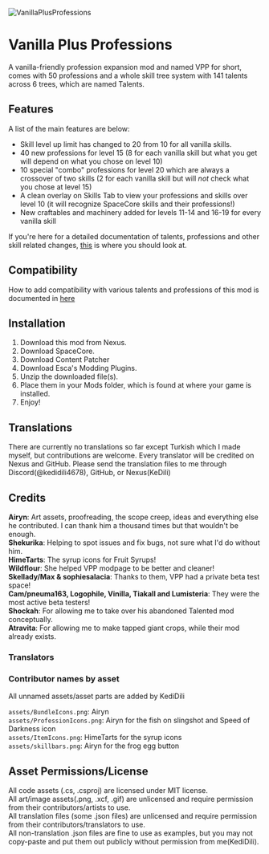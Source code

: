 ![VanillaPlusProfessions](https://github.com/user-attachments/assets/83117448-8b91-4955-8e08-5bca3e727c8a)

# Vanilla Plus Professions
A vanilla-friendly profession expansion mod and named VPP for short, comes with 50 professions and a whole skill tree system with 141 talents across 6 trees, which are named Talents.

## Features
A list of the main features are below:

- Skill level up limit has changed to 20 from 10 for all vanilla skills.
- 40 new professions for level 15 (8 for each vanilla skill but what you get will depend on what you chose on level 10)
- 10 special "combo" professions for level 20 which are always a crossover of two skills (2 for each vanilla skill but will *not* check what you chose at level 15)
- A clean overlay on Skills Tab to view your professions and skills over level 10 (it will recognize SpaceCore skills and their professions!)
- New craftables and machinery added for levels 11-14 and 16-19 for every vanilla skill

If you're here for a detailed documentation of talents, professions and other skill related changes, [this](https://github.com/KediDili/VanillaPlusProfessions/blob/main/features.md) is where you should look at.

## Compatibility
How to add compatibility with various talents and professions of this mod is documented in [here](https://github.com/KediDili/VanillaPlusProfessions/blob/main/compatibility.md)

## Installation
1) Download this mod from Nexus.
2) Download SpaceCore.
3) Download Content Patcher
4) Download Esca's Modding Plugins.
5) Unzip the downloaded file(s).
6) Place them in your Mods folder, which is found at where your game is installed.
7) Enjoy!

## Translations
There are currently no translations so far except Turkish which I made myself, but contributions are welcome. Every translator will be credited on Nexus and GitHub.
Please send the translation files to me through Discord(@kedidili4678), GitHub, or Nexus(KeDili)

## Credits
**Airyn**: Art assets, proofreading, the scope creep, ideas and everything else he contributed. I can thank him a thousand times but that wouldn't be enough.
<br/>**Shekurika**: Helping to spot issues and fix bugs, not sure what I'd do without him.
<br/>**HimeTarts**: The syrup icons for Fruit Syrups!
<br/>**Wildflour**: She helped VPP modpage to be better and cleaner!
<br/>**Skellady/Max & sophiesalacia**: Thanks to them, VPP had a private beta test space!
<br/>**Cam/pneuma163, Logophile, Vinilla, Tiakall and Lumisteria**: They were the most active beta testers!
<br/>**Shockah**: For allowing me to take over his abandoned Talented mod conceptually.
<br/>**Atravita**: For allowing me to make tapped giant crops, while their mod already exists.

### Translators

### Contributor names by asset
All unnamed assets/asset parts are added by KediDili

``assets/BundleIcons.png``: Airyn
<br/>``assets/ProfessionIcons.png``: Airyn for the fish on slingshot and Speed of Darkness icon
<br/>``assets/ItemIcons.png``: HimeTarts for the syrup icons
<br/>``assets/skillbars.png``: Airyn for the frog egg button

## Asset Permissions/License
All code assets (.cs, .csproj) are licensed under MIT license.
<br/>All art/image assets(.png, .xcf, .gif) are unlicensed and require permission from their contributors/artists to use.
<br/>All translation files (some .json files) are unlicensed and require permission from their contributors/translators to use.
<br/>All non-translation .json files are fine to use as examples, but you may not copy-paste and put them out publicly without permission from me(KediDili).










